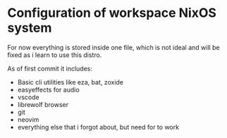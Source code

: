 # Configuration of workspace NixOS system

For now everything is stored inside one file, which is not ideal and will be fixed as i learn to use this distro.

As of first commit it includes:

- Basic cli utilities like eza, bat, zoxide
- easyeffects for audio
- vscode
- librewolf browser
- git
- neovim
- everything else that i forgot about, but need for to work

